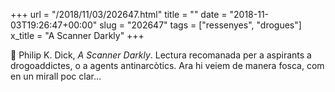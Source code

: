 +++
url = "/2018/11/03/202647.html"
title = ""
date = "2018-11-03T19:26:47+00:00"
slug = "202647"
tags = ["ressenyes", "drogues"]
x_title = "A Scanner Darkly"
+++

📖 Philip K. Dick, *A Scanner Darkly*. Lectura recomanada per a aspirants a drogoaddictes, o a agents antinarcòtics. Ara hi veiem de manera fosca, com en un mirall poc clar…
